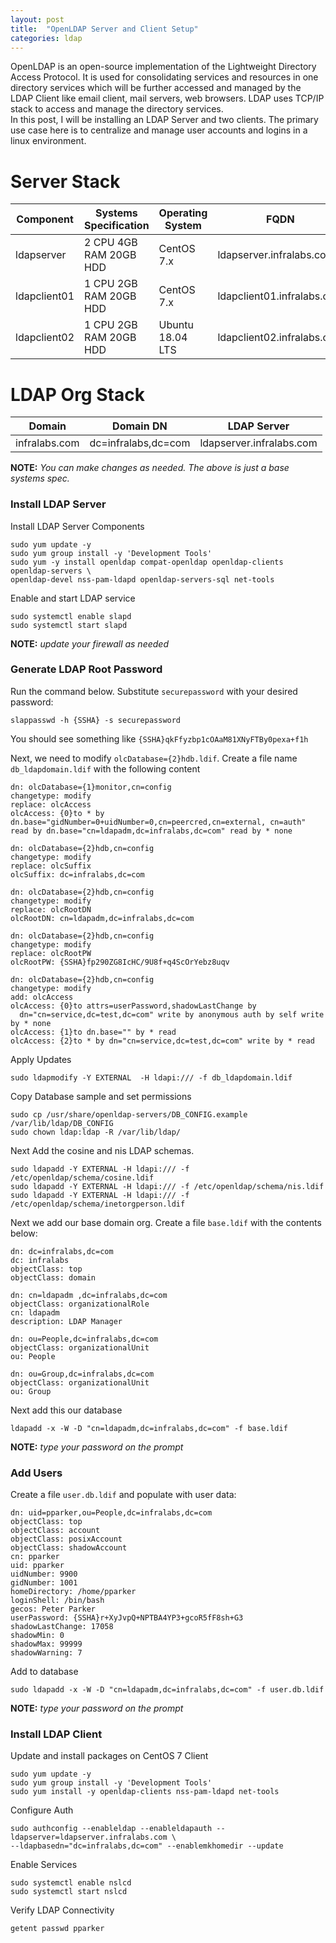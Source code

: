 ```yaml
---
layout: post
title:  "OpenLDAP Server and Client Setup"
categories: ldap
---
```


OpenLDAP is an open-source implementation of the Lightweight Directory Access Protocol. It is used for consolidating services and resources in one directory services which will be further accessed and managed by the LDAP Client like email client, mail servers, web browsers. LDAP uses TCP/IP stack to access and manage the directory services.
<br>
In this post, I will be installing an LDAP Server and two clients. The primary use case here is to centralize and manage user accounts and logins in a linux environment.

# **Server Stack**

  Component   |  Systems Specification   | Operating System  |      FQDN
 ------------ | ------------------------ | ----------------- | ------------------------------
 ldapserver   | 2 CPU  4GB RAM  20GB HDD |  CentOS 7.x       |  ldapserver.infralabs.com
 ldapclient01 | 1 CPU  2GB RAM  20GB HDD |  CentOS 7.x       |  ldapclient01.infralabs.com
 ldapclient02 | 1 CPU  2GB RAM  20GB HDD |  Ubuntu 18.04 LTS |  ldapclient02.infralabs.com

# **LDAP Org Stack**

  Domain       |      Domain DN      |   LDAP Server  
 ------------- | --------------------| ----------------- 
 infralabs.com | dc=infralabs,dc=com |  ldapserver.infralabs.com

**NOTE:** *You can make changes as needed. The above is just a base systems spec.*

### **Install LDAP Server**
Install LDAP Server Components
```
sudo yum update -y
sudo yum group install -y 'Development Tools'
sudo yum -y install openldap compat-openldap openldap-clients openldap-servers \
openldap-devel nss-pam-ldapd openldap-servers-sql net-tools
```
Enable and start LDAP service
```
sudo systemctl enable slapd
sudo systemctl start slapd
```
**NOTE:** *update your firewall as needed*

### **Generate LDAP Root Password**
Run the command below. Substitute ```securepassword``` with your desired password:
```
slappasswd -h {SSHA} -s securepassword
```
You should see something like ```{SSHA}qkFfyzbp1cOAaM81XNyFTBy0pexa+f1h```

Next, we need to modify ```olcDatabase={2}hdb.ldif```. Create a file name ```db_ldapdomain.ldif``` with the following content

```
dn: olcDatabase={1}monitor,cn=config
changetype: modify
replace: olcAccess
olcAccess: {0}to * by dn.base="gidNumber=0+uidNumber=0,cn=peercred,cn=external, cn=auth" read by dn.base="cn=ldapadm,dc=infralabs,dc=com" read by * none

dn: olcDatabase={2}hdb,cn=config
changetype: modify
replace: olcSuffix
olcSuffix: dc=infralabs,dc=com

dn: olcDatabase={2}hdb,cn=config
changetype: modify
replace: olcRootDN
olcRootDN: cn=ldapadm,dc=infralabs,dc=com

dn: olcDatabase={2}hdb,cn=config
changetype: modify
replace: olcRootPW
olcRootPW: {SSHA}fp290ZG8IcHC/9U8f+q4ScOrYebz8uqv

dn: olcDatabase={2}hdb,cn=config
changetype: modify
add: olcAccess
olcAccess: {0}to attrs=userPassword,shadowLastChange by
  dn="cn=service,dc=test,dc=com" write by anonymous auth by self write by * none
olcAccess: {1}to dn.base="" by * read
olcAccess: {2}to * by dn="cn=service,dc=test,dc=com" write by * read
```

Apply Updates
```
sudo ldapmodify -Y EXTERNAL  -H ldapi:/// -f db_ldapdomain.ldif
```

Copy Database sample and set permissions
```
sudo cp /usr/share/openldap-servers/DB_CONFIG.example /var/lib/ldap/DB_CONFIG
sudo chown ldap:ldap -R /var/lib/ldap/
```

Next Add the cosine and nis LDAP schemas.
```
sudo ldapadd -Y EXTERNAL -H ldapi:/// -f /etc/openldap/schema/cosine.ldif
sudo ldapadd -Y EXTERNAL -H ldapi:/// -f /etc/openldap/schema/nis.ldif 
sudo ldapadd -Y EXTERNAL -H ldapi:/// -f /etc/openldap/schema/inetorgperson.ldif
```

Next we add our base domain org. Create a file ```base.ldif``` with the contents below:
```
dn: dc=infralabs,dc=com
dc: infralabs
objectClass: top
objectClass: domain

dn: cn=ldapadm ,dc=infralabs,dc=com
objectClass: organizationalRole
cn: ldapadm
description: LDAP Manager

dn: ou=People,dc=infralabs,dc=com
objectClass: organizationalUnit
ou: People

dn: ou=Group,dc=infralabs,dc=com
objectClass: organizationalUnit
ou: Group
```
Next add this our database
```
ldapadd -x -W -D "cn=ldapadm,dc=infralabs,dc=com" -f base.ldif
```
**NOTE:** *type your password on the prompt*




### **Add Users**
Create a file ```user.db.ldif``` and populate with user data:
```
dn: uid=pparker,ou=People,dc=infralabs,dc=com
objectClass: top
objectClass: account
objectClass: posixAccount
objectClass: shadowAccount
cn: pparker
uid: pparker
uidNumber: 9900
gidNumber: 1001
homeDirectory: /home/pparker
loginShell: /bin/bash
gecos: Peter Parker
userPassword: {SSHA}r+XyJvpQ+NPTBA4YP3+gcoR5fF8sh+G3
shadowLastChange: 17058
shadowMin: 0
shadowMax: 99999
shadowWarning: 7
```
Add to database
```
sudo ldapadd -x -W -D "cn=ldapadm,dc=infralabs,dc=com" -f user.db.ldif
```
**NOTE:** *type your password on the prompt*





### **Install LDAP Client**
Update and install packages on CentOS 7 Client
```
sudo yum update -y
sudo yum group install -y 'Development Tools'
sudo yum install -y openldap-clients nss-pam-ldapd net-tools
```
Configure Auth
```
sudo authconfig --enableldap --enableldapauth --ldapserver=ldapserver.infralabs.com \
--ldapbasedn="dc=infralabs,dc=com" --enablemkhomedir --update
```
Enable Services
```
sudo systemctl enable nslcd
sudo systemctl start nslcd
```
Verify LDAP Connectivity
```
getent passwd pparker
```
